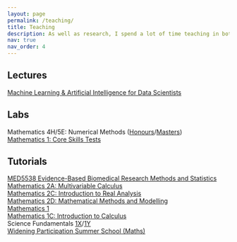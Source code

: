 ```yaml
---
layout: page
permalink: /teaching/
title: Teaching
description: As well as research, I spend a lot of time teaching in both the School of Mathematics and Statistics and the College of Medical, Veterinary and Life Sciences at UoG. Below is a list of the courses I've been involved in.
nav: true
nav_order: 4
---
```


## Lectures

[Machine Learning & Artificial Intelligence for Data Scientists](https://www.gla.ac.uk/coursecatalogue/course/?code=COMPSCI5100)

## Labs

Mathematics 4H/5E: Numerical Methods ([Honours](https://www.gla.ac.uk/coursecatalogue/course/?code=MATHS4109)/[Masters](https://www.gla.ac.uk/coursecatalogue/course/?code=MATHS5075)) \
[Mathematics 1: Core Skills Tests](https://www.gla.ac.uk/coursecatalogue/course/?code=MATHS1017)

## Tutorials
[MED5538 Evidence-Based Biomedical Research Methods and Statistics](https://www.gla.ac.uk/coursecatalogue/course/?code=MED5538) \
[Mathematics 2A: Multivariable Calculus](https://www.gla.ac.uk/coursecatalogue/course/?code=MATHS2001) \
[Mathematics 2C: Introduction to Real Analysis](https://www.gla.ac.uk/coursecatalogue/course/?code=MATHS2032) \
[Mathematics 2D: Mathematical Methods and Modelling](https://www.gla.ac.uk/coursecatalogue/course/?code=MATHS2033) \
[Mathematics 1](https://www.gla.ac.uk/coursecatalogue/course/?code=MATHS1017) \
[Mathematics 1C: Introduction to Calculus](https://www.gla.ac.uk/coursecatalogue/course/?code=MATHS1015) \
Science Fundamentals [1X](https://www.gla.ac.uk/coursecatalogue/course/?code=CHEM1002)/[1Y](https://www.gla.ac.uk/coursecatalogue/course/?code=CHEM1003) \
[Widening Participation Summer School (Maths)](https://www.gla.ac.uk/study/wp/summerschool/)
